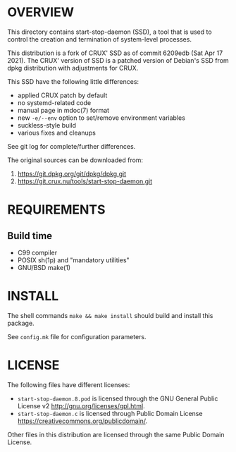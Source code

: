 OVERVIEW
========

This directory contains start-stop-daemon (SSD), a tool that is used
to control the creation and termination of system-level processes.

This distribution is a fork of CRUX' SSD as of commit 6209edb (Sat Apr
17 2021).  The CRUX' version of SSD is a patched version of Debian's
SSD from dpkg distribution with adjustments for CRUX.

This SSD have the following little differences:
  * applied CRUX patch by default
  * no systemd-related code
  * manual page in mdoc(7) format
  * new `-e/--env` option to set/remove environment variables
  * suckless-style build
  * various fixes and cleanups

See git log for complete/further differences.

The original sources can be downloaded from:
  1. https://git.dpkg.org/git/dpkg/dpkg.git
  2. https://git.crux.nu/tools/start-stop-daemon.git


REQUIREMENTS
============

Build time
----------
  * C99 compiler
  * POSIX sh(1p) and "mandatory utilities"
  * GNU/BSD make(1)


INSTALL
=======

The shell commands `make && make install` should build and install
this package.

See `config.mk` file for configuration parameters.


LICENSE
=======

The following files have different licenses:
  * `start-stop-daemon.8.pod` is licensed through the GNU General
    Public License v2 <http://gnu.org/licenses/gpl.html>.
  * `start-stop-daemon.c` is licensed through Public Domain License
    <https://creativecommons.org/publicdomain/>.

Other files in this distribution are licensed through the same Public
Domain License.
